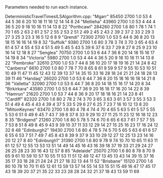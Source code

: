 Parameters needed to run each instance.

DeterministicTravelTimesILSAlgorithm.cpp:
"Mgarr" 85450 2700 1.0 53 4 44 5 36 6 20 10 18 11 16 12 14 14 8 24
"Mellieha" 43960 2700 1.0 53 4 44 4 36 5 20 9 18 10 16 11 14 13 8 22
"Porthcawl" 284260 2700 1.6 80 1 78 1 74 1 70 1 65 2 63 2 61 2 57 2 55 2 53 2 51 2 49 2 45 2 43 2 39 2 37 2 33 2 29 3 27 3 25 3 23 3 16 5 12 6 8 9
"Qrendi" 72300 2700 1.0 53 5 44 6 36 8 20 13 18 15 16 16 14 19 8 32
"Suffolk" 9380 2700 1.6 80 3 78 3 74 3 70 3 65 4 63 4 61 4 57 4 55 4 53 4 51 5 49 5 45 5 43 5 39 6 37 6 33 7 29 8 27 8 25 9 23 10 16 14 12 18 8 27 
"Senglea" 70750 2700 1.0 53 6 44 7 36 8 20 14 18 15 16 17 14 19 8 34
"Victoria" 5980 2700 1.0 53 4 44 4 36 5 20 9 18 10 16 11 14 13 8 22
"Pembroke" 32610 2700 1.0 53 7 44 8 36 10 20 17 18 19 16 21 14 24 8 42
"Canberra" 6610 2700 1.0 80 7 78 7 70 8 65 8 61 9 59 9 57 9 55 10 53 10 51 10 49 11 47 11 45 12 43 12 39 13 37 14 35 15 33 16 28 18 24 21 21 24 18 28 13 39 11 46
"Handaq" 26020 2700 1.0 53 6 44 7 36 8 20 15 18 16 16 18 14 21 8 36
"Valletta" 32090 2700 1.0 53 6 44 7 36 8 20 14 18 15 16 17 14 20 8 34
"Birkirkara" 43580 2700 1.0 53 6 44 7 36 9 20 16 18 17 16 20 14 22 8 39
"Hamrun" 21620 2700 1.0 53 7 44 8 36 9 20 17 18 18 16 21 14 23 8 41
"Cardiff" 82320 2700 1.6 80 2 78 2 74 3 70 3 65 3 63 3 61 3 57 3 55 3 53 3 51 4 49 4 45 4 43 4 39 4 37 5 33 5 29 6 27 6 25 7 23 7 16 10 12 13 8 20
"MiltonKeynes" 63470 2700 1.6 80 4 78 4 74 4 70 4 65 5 63 5 61 5 57 5 55 5 53 6 51 6 49 6 45 7 43 7 39 8 37 8 33 9 29 10 27 11 25 11 23 12 16 18 12 23 8 35 
"Bridgend" 21260 2700 1.6 80 5 78 5 74 6 70 6 65 6 63 7 61 7 57 7 55 7 53 8 51 8 49 8 45 9 43 9 39 10 37 11 33 12 29 14 27 15 25 16 23 17 16 24 12 32 8 48
"Edinburgh2" 19430 2700 1.6 80 4 78 5 74 5 70 5 65 5 63 6 61 6 57 6 55 6 53 7 51 7 49 7 45 8 43 8 39 9 37 9 33 10 29 12 27 12 25 13 23 14 16 20 12 27 8 40
"Edinburgh1" 31390 2700 1.6 80 9 78 9 74 10 70 10 65 11 63 11 61 12 57 12 55 13 53 13 51 14 49 14 45 16 43 16 39 18 37 19 33 21 29 24 27 26 25 28 23 30 16 43 12 57 8 85
"Adelaide" 25070 2700 1.6 80 8 78 8 70 9 65 9 61 10 59 10 57 10 55 11 53 11 51 12 49 12 47 13 45 13 43 14 39 15 37 16 35 17 33 18 28 21 24 24 21 27 18 32 13 44 11 52
"Brisbane" 15120 2700 1.6 80 10 78 10 70 11 65 12 61 13 59 13 57 14 55 14 53 15 51 15 49 16 47 17 45 17 43 18 39 20 37 21 35 22 33 23 28 28 24 32 21 37 18 43 13 59 11 69
